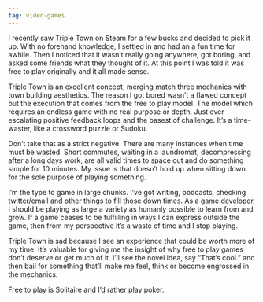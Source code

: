 ```yaml
---
tag: video-games
---
```

I recently saw Triple Town on Steam for a few bucks and decided to pick it up. With no forehand knowledge, I settled in and had an a fun time for awhile. Then I noticed that it wasn’t really going anywhere, got boring, and asked some friends what they thought of it. At this point I was told it was free to play originally and it all made sense.

Triple Town is an excellent concept, merging match three mechanics with town building aesthetics. The reason I got bored wasn’t a flawed concept but the execution that comes from the free to play model. The model which requires an endless game with no real purpose or depth. Just ever escalating positive feedback loops and the basest of challenge. It’s a time-waster, like a crossword puzzle or Sudoku.

Don’t take that as a strict negative. There are many instances when time must be wasted. Short commutes, waiting in a laundromat, decompressing after a long days work, are all valid times to space out and do something simple for 10 minutes. My issue is that doesn’t hold up when sitting down for the sole purpose of playing something.

I’m the type to game in large chunks. I’ve got writing, podcasts, checking twitter/email and other things to fill those down times. As a game developer, I should be playing as large a variety as humanly possible to learn from and grow. If a game ceases to be fulfilling in ways I can express outside the game, then from my perspective it’s a waste of time and I stop playing.

Triple Town is sad because I see an experience that could be worth more of my time. It’s valuable for giving me the insight of why free to play games don’t deserve or get much of it. I’ll see the novel idea, say “That’s cool.” and then bail for something that’ll make me feel, think or become engrossed in the mechanics.

Free to play is Solitaire and I’d rather play poker.